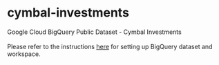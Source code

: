 # cymbal-investments

Google Cloud BigQuery Public Dataset - Cymbal Investments
<br><br>
Please refer to the instructions [here](./docs/setup_instructions.md) for setting up BigQuery dataset and workspace.

